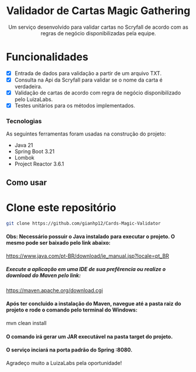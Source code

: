 
<h1 align="center">Validador de Cartas Magic Gathering</h1>

<p align="center">
  Um serviço desenvolvido para validar cartas no Scryfall de acordo com as regras de negócio disponibilizadas pela equipe.
</p>


# Funcionalidades

- [x] Entrada de dados para validação a partir de um arquivo TXT.
- [x] Consulta na Api da Scryfall para validar se o nome da carta é verdadeira.
- [x] Validação de cartas de acordo com regra de negócio disponibilizado pelo LuizaLabs.
- [x] Testes unitários para os métodos implementados.

### Tecnologias

As seguintes ferramentas foram usadas na construção do projeto:

- Java 21
- Spring Boot 3.21
- Lombok
- Project Reactor 3.6.1

## Como usar

# Clone este repositório
```bash
git clone https://github.com/gianhp12/Cards-Magic-Validator
```
#### Obs: Necessário possuir o Java instalado para executar o projeto. O mesmo pode ser baixado pelo link abaixo:
<a>https://www.java.com/pt-BR/download/ie_manual.jsp?locale=pt_BR</a>


##### Execute a aplicação em uma IDE de sua prefêrencia ou realize o download do Maven pelo link: 
<a>https://maven.apache.org/download.cgi</a>

#### Após ter concluido a instalação do Maven, navegue até a pasta raiz do projeto e rode o comando pelo terminal do Windows:
 
 mvn clean install

#### O comando irá gerar um JAR executável na pasta target do projeto.

#### O serviço inciará na porta padrão do Spring :8080.

Agradeço muito a LuizaLabs pela oportunidade!






